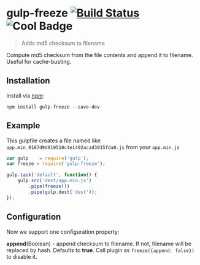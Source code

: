 # gulp-freeze [![Build Status](https://travis-ci.org/just-boris/gulp-freeze.png?branch=master)](https://travis-ci.org/just-boris/gulp-freeze) ![Cool Badge](http://img.shields.io/badge/cool-badge-brightgreen.svg)

> Adds md5 checksum to filename

Compute md5 checksum from the file contents and append it to filename. Useful for cache-busting.

## Installation

Install via [npm](https://npmjs.org/package/gulp-freeze):

```
npm install gulp-freeze --save-dev
```

## Example

This gulpfile creates a file named like `app.min_0187d9d019510c4e1492acad3015fda0.js` from your `app.min.js`

```js
var gulp    = require('gulp');
var freeze = require('gulp-freeze');

gulp.task('default', function() {
    gulp.src('dest/app.min.js')
        .pipe(freeze())
        .pipe(gulp.dest('dest'));
});
```


## Configuration

Now we support one configuration property:

**append**(Boolean) - append checksum to filename. If not, filename will be replaced by hash. Defaults to **true**. Call plugin as `freeze({append: false})` to disable it.
